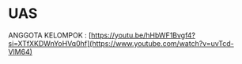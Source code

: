 # UAS
ANGGOTA KELOMPOK :
[https://youtu.be/hHbWF1Bvgf4?si=XTfXKDWnYoHVq0hf](https://www.youtube.com/watch?v=uvTcd-VlM64)
